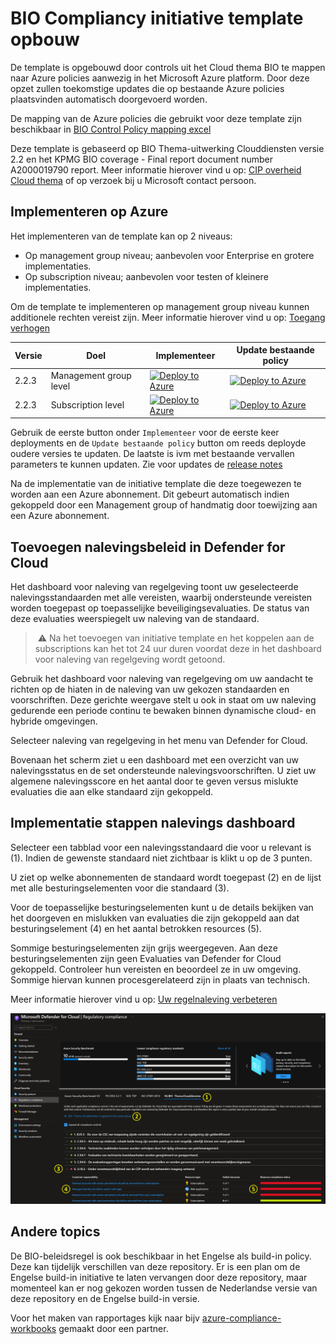# BIO Compliancy initiative template opbouw

De template is opgebouwd door controls uit het Cloud thema BIO te mappen naar Azure policies aanwezig in het Microsoft Azure platform. Door deze opzet zullen toekomstige updates die op bestaande Azure policies plaatsvinden automatisch doorgevoerd worden.

De mapping van de Azure policies die gebruikt voor deze template zijn beschikbaar in [BIO Control Policy mapping excel](./Data-policy-mapping%20v2.2.3.xlsx)

Deze template is gebaseerd op BIO Thema-uitwerking Clouddiensten versie 2.2 en het KPMG BIO coverage - Final report document number A2000019790 report.
Meer informatie hierover vind u op: [CIP overheid Cloud thema](https://cip-overheid.nl/productcategorieen-en-workshops/producten?product=Clouddiensten) of op verzoek bij u Microsoft contact persoon.

## Implementeren op Azure

Het implementeren van de template kan op 2 niveaus:

- Op management group niveau; aanbevolen voor Enterprise en grotere implementaties.
- Op subscription niveau; aanbevolen voor testen of kleinere implementaties.

Om de template te implementeren op management group niveau kunnen additionele rechten vereist zijn.
Meer informatie hierover vind u op: [Toegang verhogen](https://docs.microsoft.com/nl-nl/azure/role-based-access-control/elevate-access-global-admin)

| Versie | Doel | Implementeer | Update bestaande policy |
|---|---|---|---|
| 2.2.3 | Management group level | [![Deploy to Azure](https://aka.ms/deploytoazurebutton)](https://portal.azure.com/#create/Microsoft.Template/uri/https%3A%2F%2Fraw.githubusercontent.com%2FAzure%2FBio-Compliancy%2Fmain%2FARM%2FBIO-azuredeploy.json) | [![Deploy to Azure](https://aka.ms/deploytoazurebutton)](https://portal.azure.com/#create/Microsoft.Template/uri/https%3A%2F%2Fraw.githubusercontent.com%2FAzure%2FBio-Compliancy%2Fmain%2FARM%2FBIO-azuredeploy-update.json) |
| 2.2.3 | Subscription level | [![Deploy to Azure](https://aka.ms/deploytoazurebutton)](https://portal.azure.com/#create/Microsoft.Template/uri/https%3A%2F%2Fraw.githubusercontent.com%2FAzure%2FBio-Compliancy%2Fmain%2FARM%2FBIO-azuredeploy-subscription.json) |  [![Deploy to Azure](https://aka.ms/deploytoazurebutton)](https://portal.azure.com/#create/Microsoft.Template/uri/https%3A%2F%2Fraw.githubusercontent.com%2FAzure%2FBio-Compliancy%2Fmain%2FARM%2FBIO-azuredeploy-subscription-update.json) |

Gebruik de eerste button onder `Implementeer` voor de eerste keer deployments en de `Update bestaande policy` button om reeds deployde oudere versies te updaten. De laatste is ivm met bestaande vervallen parameters te kunnen updaten.
Zie voor updates de [release notes](./updates.md)

Na de implementatie van de initiative template die deze toegewezen te worden aan een Azure abonnement.
Dit gebeurt automatisch indien gekoppeld door een Management group of handmatig door toewijzing aan een Azure abonnement.

## Toevoegen nalevingsbeleid in Defender for Cloud

Het dashboard voor naleving van regelgeving toont uw geselecteerde nalevingsstandaarden met alle vereisten, waarbij ondersteunde vereisten worden toegepast op toepasselijke beveiligingsevaluaties. De status van deze evaluaties weerspiegelt uw naleving van de standaard.

> ⚠️ Na het toevoegen van initiative template en het koppelen aan de subscriptions kan het tot 24 uur duren voordat deze in het dashboard voor naleving van regelgeving wordt getoond.

Gebruik het dashboard voor naleving van regelgeving om uw aandacht te richten op de hiaten in de naleving van uw gekozen standaarden en voorschriften. Deze gerichte weergave stelt u ook in staat om uw naleving gedurende een periode continu te bewaken binnen dynamische cloud- en hybride omgevingen.

Selecteer naleving van regelgeving in het menu van Defender for Cloud.

Bovenaan het scherm ziet u een dashboard met een overzicht van uw nalevingsstatus en de set ondersteunde nalevingsvoorschriften. U ziet uw algemene nalevingsscore en het aantal door te geven versus mislukte evaluaties die aan elke standaard zijn gekoppeld.

## Implementatie stappen nalevings dashboard

Selecteer een tabblad voor een nalevingsstandaard die voor u relevant is (1). Indien de gewenste standaard niet zichtbaar is klikt u op de 3 punten.

U ziet op welke abonnementen de standaard wordt toegepast (2) en de lijst met alle besturingselementen voor die standaard (3).

Voor de toepasselijke besturingselementen kunt u de details bekijken van het doorgeven en mislukken van evaluaties die zijn gekoppeld aan dat besturingselement (4) en het aantal betrokken resources (5).

Sommige besturingselementen zijn grijs weergegeven. Aan deze besturingselementen zijn geen Evaluaties van Defender for Cloud gekoppeld. Controleer hun vereisten en beoordeel ze in uw omgeving. Sommige hiervan kunnen procesgerelateerd zijn in plaats van technisch.

Meer informatie hierover vind u op: [Uw regelnaleving verbeteren](https://docs.microsoft.com/nl-nl/azure/defender-for-cloud/regulatory-compliance-dashboard)

![alt text](https://github.com/Azure/Bio-Compliancy/blob/main/media/BIO-compliancy-12345.png?raw=true "BIO compliancy steps")

## Andere topics

De BIO-beleidsregel is ook beschikbaar in het Engelse als build-in policy. Deze kan tijdelijk verschillen van deze repository. Er is een plan om de Engelse build-in initiative te laten vervangen door deze repository, maar momenteel kan er nog gekozen worden tussen de Nederlandse versie van deze repository en de Engelse build-in versie.

Voor het maken van rapportages kijk naar bijv [azure-compliance-workbooks](https://github.com/Eurofiber-CloudInfra/azure-compliance-workbooks/) gemaakt door een partner.



